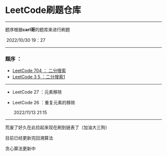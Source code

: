 # LeetCode刷题仓库

---

题序根据**carl哥**的题库来进行刷题

​	                                                                                                                       2022/10/30 19：27

---

### 题序 ：

* [LeetCode 704 ： 二分搜索](https://leetcode.cn/problems/binary-search/ "二分查找")
* [LeetCode 3 5 ：二分搜索1](https://leetcode.cn/problems/search-insert-position "练习题")

---





+ LeetCode 27 ：元素移除

+ LeetCode 26 ：重复元素的移除

  ​																											2022/11/13 21:15

----

荒废了好久在此捡起来现在刷到链表了（加油大三狗）



目前已经更新完回溯算法

贪心算法更新中